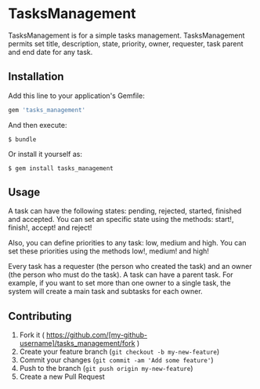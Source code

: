 # TasksManagement

TasksManagement is for a simple tasks management. 
TasksManagement permits set title, description, state, priority, owner, requester, task parent and end date for any task.

## Installation

Add this line to your application's Gemfile:

```ruby
gem 'tasks_management'
```

And then execute:

    $ bundle

Or install it yourself as:

    $ gem install tasks_management

## Usage

A task can have the following states: pending, rejected, started, finished and accepted. You can set an specific state using the methods: start!, finish!, accept! and reject!

Also, you can define priorities to any task: low, medium and high. You can set these priorities using the methods low!, medium! and high!

Every task has a requester (the person who created the task) and an owner (the person who must do the task). A task can have a parent task. For example, if you want to set more than one owner to a single task, the system will create a main task and subtasks for each owner.

## Contributing

1. Fork it ( https://github.com/[my-github-username]/tasks_management/fork )
2. Create your feature branch (`git checkout -b my-new-feature`)
3. Commit your changes (`git commit -am 'Add some feature'`)
4. Push to the branch (`git push origin my-new-feature`)
5. Create a new Pull Request

